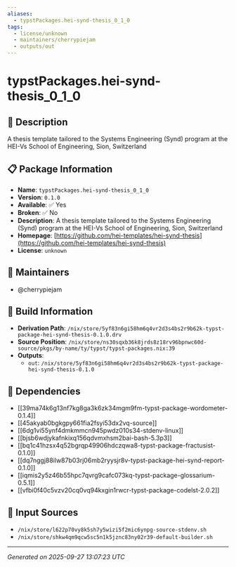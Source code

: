 ```yaml
---
aliases:
  - typstPackages.hei-synd-thesis_0_1_0
tags:
  - license/unknown
  - maintainers/cherrypiejam
  - outputs/out
---
```


# typstPackages.hei-synd-thesis_0_1_0

## 📝 Description

A thesis template tailored to the Systems Engineering (Synd) program at the HEI-Vs School of Engineering, Sion, Switzerland

## 📋 Package Information

- **Name**: `typstPackages.hei-synd-thesis_0_1_0`
- **Version**: `0.1.0`
- **Available**: ✅ Yes
- **Broken**: ✅ No
- **Description**: A thesis template tailored to the Systems Engineering (Synd) program at the HEI-Vs School of Engineering, Sion, Switzerland
- **Homepage**: [https://github.com/hei-templates/hei-synd-thesis](https://github.com/hei-templates/hei-synd-thesis)
- **License**: `unknown`
## 👥 Maintainers

- @cherrypiejam


## 🔧 Build Information

- **Derivation Path**: `/nix/store/5yf83n6gi58hm6q4vr2d3s4bs2r9b62k-typst-package-hei-synd-thesis-0.1.0.drv`
- **Source Position**: `/nix/store/ns30sqxb36k8jrds8z18rv96bpnwc60d-source/pkgs/by-name/ty/typst/typst-packages.nix:39`
- **Outputs**:
  - `out`:  `/nix/store/5yf83n6gi58hm6q4vr2d3s4bs2r9b62k-typst-package-hei-synd-thesis-0.1.0`

## 🔗 Dependencies

- [[39ma74k6g13nf7kg8ga3k6zk34mgm9fm-typst-package-wordometer-0.1.4]]
- [[45akyab0bgkgpy661fia2fsyi53dx2vq-source]]
- [[6dg1vi55ynf4dmkmmcn945pwdz010s34-stdenv-linux]]
- [[bjsb6wdjykafnkixq156qdvmxhsm2bai-bash-5.3p3]]
- [[bq1c41hzsx4q52bgrqp49906hdczqwa8-typst-package-fractusist-0.1.0]]
- [[dq7nggj88ilw87b03rj06mb2ryysjr8v-typst-package-hei-synd-report-0.1.0]]
- [[iqmis2y5z46b55hpc7qvrg9cafc073kq-typst-package-glossarium-0.5.1]]
- [[vfbi0f40c5vzv20cq0vq94kxgin1rwcr-typst-package-codelst-2.0.2]]

## 📁 Input Sources

- `/nix/store/l622p70vy8k5sh7y5wizi5f2mic6ynpg-source-stdenv.sh`
- `/nix/store/shkw4qm9qcw5sc5n1k5jznc83ny02r39-default-builder.sh`

---
*Generated on 2025-09-27 13:07:23 UTC*
